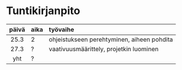# Tuntikirjanpito

| päivä | aika | työvaihe  |
| :----:|:-----| :-----|
|25.3 | 2    | ohjeistukseen perehtyminen, aiheen pohdita |
|27.3 | ?    | vaativuusmäärittely, projetkin luominen |
| yht   | ?   | | 
